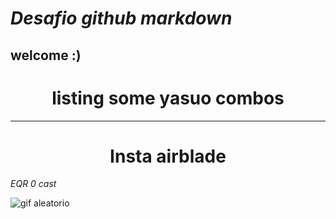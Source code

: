 # ___Desafio github markdown___
## **welcome :)**

###  <h1  align="center"> listing some yasuo combos </h1> 
-----------------   

###  <h1  align="center"> Insta airblade </h1> 
*EQR 0 cast*

![gif aleatorio](https://tenor.com/pt-BR/view/rydz-hidezera-yasuo-combo-airblade-gif-22295824)